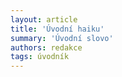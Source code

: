 ```yaml
---
layout: article
title: 'Úvodní haiku'
summary: 'Úvodní slovo'
authors: redakce
tags: úvodník
---
```



